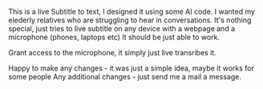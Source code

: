 This is a live Subtitle to text, I designed it using some AI code. I wanted my elederly relatives who are struggling to hear in conversations.
It's nothing special, just tries to live subtitle on any device with a webpage and a microphone (phones, laptops etc) 
It should be just able to work.

Grant access to the microphone, it simply just live transribes it. 

Happy to make any changes - it was just a simple idea, maybe it works for some people
Any additional changes - just send me a mail a message.
